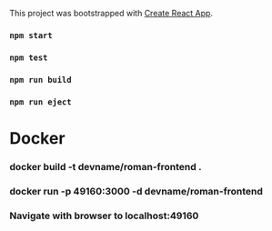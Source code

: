 This project was bootstrapped with [Create React App](https://github.com/facebook/create-react-app).

### `npm start`

### `npm test`

### `npm run build`

### `npm run eject`

# Docker
### docker build -t devname/roman-frontend .
### docker run -p 49160:3000 -d devname/roman-frontend
### Navigate with browser to localhost:49160
